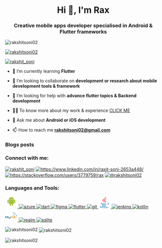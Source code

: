 <h1 align="center">Hi 👋, I'm Rax</h1>
<h3 align="center">Creative mobile apps developer specialised in Android & Flutter frameworks</h3>

<p align="left"> <img src="https://komarev.com/ghpvc/?username=rakshitsoni02&label=Profile%20views&color=0e75b6&style=flat" alt="rakshitsoni02" /> </p>

<p align="left"> <a href="https://github.com/ryo-ma/github-profile-trophy"><img src="https://github-profile-trophy.vercel.app/?username=rakshitsoni02" alt="rakshitsoni02" /></a> </p>

<p align="left"> <a href="https://twitter.com/rakshit_soni" target="blank"><img src="https://img.shields.io/twitter/follow/rakshit_soni?logo=twitter&style=for-the-badge" alt="rakshit_soni" /></a> </p>

- 🌱 I’m currently learning **Flutter**

- 👯 I’m looking to collaborate on **development or research about mobile development tools & framework**

- 🤝 I’m looking for help with **advance flutter topics & Backend development**

- 👨‍💻 To know more about my work & experience [CLICK ME](http://bit.ly/3yp5qv6)

- 💬 Ask me about **Android or iOS development**

- 📫 How to reach me **rakshitsoni02@gmail.com**

### Blogs posts
<!-- BLOG-POST-LIST:START -->
<!-- BLOG-POST-LIST:END -->

<h3 align="left">Connect with me:</h3>
<p align="left">
<a href="https://twitter.com/rakshit_soni" target="blank"><img align="center" src="https://raw.githubusercontent.com/rahuldkjain/github-profile-readme-generator/master/src/images/icons/Social/twitter.svg" alt="rakshit_soni" height="30" width="40" /></a>
<a href="https://www.linkedin.com/in/raxit-soni-2653a448/" target="blank"><img align="center" src="https://raw.githubusercontent.com/rahuldkjain/github-profile-readme-generator/master/src/images/icons/Social/linked-in-alt.svg" alt="https://www.linkedin.com/in/raxit-soni-2653a448/" height="30" width="40" /></a>
<a href="https://stackoverflow.com/users/3779759/rax" target="blank"><img align="center" src="https://raw.githubusercontent.com/rahuldkjain/github-profile-readme-generator/master/src/images/icons/Social/stack-overflow.svg" alt="https://stackoverflow.com/users/3779759/rax" height="30" width="40" /></a>
<a href="https://medium.com/@rakshitsoni02" target="blank"><img align="center" src="https://raw.githubusercontent.com/rahuldkjain/github-profile-readme-generator/master/src/images/icons/Social/medium.svg" alt="@rakshitsoni02" height="30" width="40" /></a>
</p>

<h3 align="left">Languages and Tools:</h3>
<p align="left"> <a href="https://developer.android.com" target="_blank" rel="noreferrer"> <img src="https://raw.githubusercontent.com/devicons/devicon/master/icons/android/android-original-wordmark.svg" alt="android" width="40" height="40"/> </a> <a href="https://azure.microsoft.com/en-in/" target="_blank" rel="noreferrer"> <img src="https://www.vectorlogo.zone/logos/microsoft_azure/microsoft_azure-icon.svg" alt="azure" width="40" height="40"/> </a> <a href="https://dart.dev" target="_blank" rel="noreferrer"> <img src="https://www.vectorlogo.zone/logos/dartlang/dartlang-icon.svg" alt="dart" width="40" height="40"/> </a> <a href="https://www.figma.com/" target="_blank" rel="noreferrer"> <img src="https://www.vectorlogo.zone/logos/figma/figma-icon.svg" alt="figma" width="40" height="40"/> </a> <a href="https://flutter.dev" target="_blank" rel="noreferrer"> <img src="https://www.vectorlogo.zone/logos/flutterio/flutterio-icon.svg" alt="flutter" width="40" height="40"/> </a> <a href="https://git-scm.com/" target="_blank" rel="noreferrer"> <img src="https://www.vectorlogo.zone/logos/git-scm/git-scm-icon.svg" alt="git" width="40" height="40"/> </a> <a href="https://www.java.com" target="_blank" rel="noreferrer"> <img src="https://raw.githubusercontent.com/devicons/devicon/master/icons/java/java-original.svg" alt="java" width="40" height="40"/> </a> <a href="https://www.jenkins.io" target="_blank" rel="noreferrer"> <img src="https://www.vectorlogo.zone/logos/jenkins/jenkins-icon.svg" alt="jenkins" width="40" height="40"/> </a> <a href="https://kotlinlang.org" target="_blank" rel="noreferrer"> <img src="https://www.vectorlogo.zone/logos/kotlinlang/kotlinlang-icon.svg" alt="kotlin" width="40" height="40"/> </a> <a href="https://www.mysql.com/" target="_blank" rel="noreferrer"> <img src="https://raw.githubusercontent.com/devicons/devicon/master/icons/mysql/mysql-original-wordmark.svg" alt="mysql" width="40" height="40"/> </a> <a href="https://realm.io/" target="_blank" rel="noreferrer"> <img src="https://raw.githubusercontent.com/bestofjs/bestofjs-webui/8665e8c267a0215f3159df28b33c365198101df5/public/logos/realm.svg" alt="realm" width="40" height="40"/> </a> <a href="https://www.sqlite.org/" target="_blank" rel="noreferrer"> <img src="https://www.vectorlogo.zone/logos/sqlite/sqlite-icon.svg" alt="sqlite" width="40" height="40"/> </a> </p>

<p><img align="left" src="https://github-readme-stats.vercel.app/api/top-langs?username=rakshitsoni02&show_icons=true&locale=en&layout=compact" alt="rakshitsoni02" /></p>

<p>&nbsp;<img align="center" src="https://github-readme-stats.vercel.app/api?username=rakshitsoni02&show_icons=true&locale=en" alt="rakshitsoni02" /></p>

<p><img align="center" src="https://github-readme-streak-stats.herokuapp.com/?user=rakshitsoni02&" alt="rakshitsoni02" /></p>
